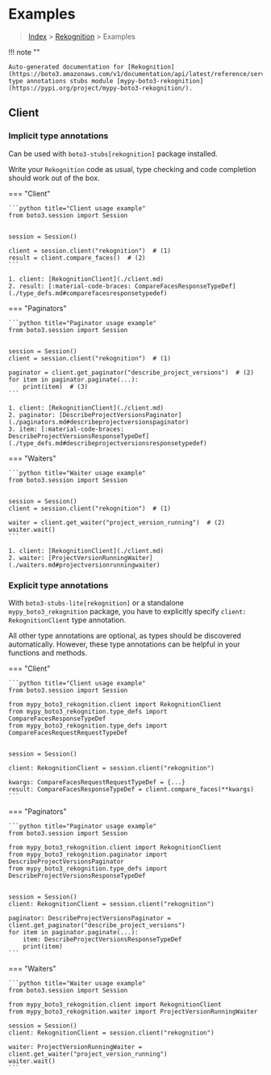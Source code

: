 # Examples

> [Index](../README.md) > [Rekognition](./README.md) > Examples

!!! note ""

    Auto-generated documentation for [Rekognition](https://boto3.amazonaws.com/v1/documentation/api/latest/reference/services/rekognition.html#Rekognition)
    type annotations stubs module [mypy-boto3-rekognition](https://pypi.org/project/mypy-boto3-rekognition/).

## Client

### Implicit type annotations

Can be used with `boto3-stubs[rekognition]` package installed.

Write your `Rekognition` code as usual,
type checking and code completion should work out of the box.


=== "Client"

    ```python title="Client usage example"
    from boto3.session import Session


    session = Session()

    client = session.client("rekognition")  # (1)
    result = client.compare_faces()  # (2)
    ```

    1. client: [RekognitionClient](./client.md)
    2. result: [:material-code-braces: CompareFacesResponseTypeDef](./type_defs.md#comparefacesresponsetypedef) 



=== "Paginators"

    ```python title="Paginator usage example"
    from boto3.session import Session


    session = Session()
    client = session.client("rekognition")  # (1)

    paginator = client.get_paginator("describe_project_versions")  # (2)
    for item in paginator.paginate(...):
        print(item)  # (3)
    ```

    1. client: [RekognitionClient](./client.md)
    2. paginator: [DescribeProjectVersionsPaginator](./paginators.md#describeprojectversionspaginator)
    3. item: [:material-code-braces: DescribeProjectVersionsResponseTypeDef](./type_defs.md#describeprojectversionsresponsetypedef) 



=== "Waiters"

    ```python title="Waiter usage example"
    from boto3.session import Session


    session = Session()
    client = session.client("rekognition")  # (1)

    waiter = client.get_waiter("project_version_running")  # (2)
    waiter.wait()
    ```

    1. client: [RekognitionClient](./client.md)
    2. waiter: [ProjectVersionRunningWaiter](./waiters.md#projectversionrunningwaiter)


### Explicit type annotations

With `boto3-stubs-lite[rekognition]`
or a standalone `mypy_boto3_rekognition` package, you have to explicitly specify `client: RekognitionClient` type annotation.

All other type annotations are optional, as types should be discovered automatically.
However, these type annotations can be helpful in your functions and methods.


=== "Client"

    ```python title="Client usage example"
    from boto3.session import Session

    from mypy_boto3_rekognition.client import RekognitionClient
    from mypy_boto3_rekognition.type_defs import CompareFacesResponseTypeDef
    from mypy_boto3_rekognition.type_defs import CompareFacesRequestRequestTypeDef


    session = Session()

    client: RekognitionClient = session.client("rekognition")

    kwargs: CompareFacesRequestRequestTypeDef = {...}
    result: CompareFacesResponseTypeDef = client.compare_faces(**kwargs)
    ```



=== "Paginators"

    ```python title="Paginator usage example"
    from boto3.session import Session

    from mypy_boto3_rekognition.client import RekognitionClient
    from mypy_boto3_rekognition.paginator import DescribeProjectVersionsPaginator
    from mypy_boto3_rekognition.type_defs import DescribeProjectVersionsResponseTypeDef


    session = Session()
    client: RekognitionClient = session.client("rekognition")

    paginator: DescribeProjectVersionsPaginator = client.get_paginator("describe_project_versions")
    for item in paginator.paginate(...):
        item: DescribeProjectVersionsResponseTypeDef
        print(item)
    ```



=== "Waiters"

    ```python title="Waiter usage example"
    from boto3.session import Session

    from mypy_boto3_rekognition.client import RekognitionClient
    from mypy_boto3_rekognition.waiter import ProjectVersionRunningWaiter

    session = Session()
    client: RekognitionClient = session.client("rekognition")

    waiter: ProjectVersionRunningWaiter = client.get_waiter("project_version_running")
    waiter.wait()
    ```


